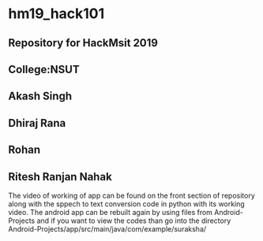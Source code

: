 # hm19_hack101
## Repository for HackMsit 2019
## College:NSUT
## Akash Singh
## Dhiraj Rana
## Rohan
## Ritesh Ranjan Nahak
The video of working of app can be found on the front section of repository along with the sppech to text conversion code in python with its working video. The android app can be rebuilt again by using files from Android-Projects and if you want to view the codes than go into the directory Android-Projects/app/src/main/java/com/example/suraksha/
 
